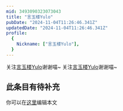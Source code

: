 ```yaml
---
mid: 3493090323073043
title: "言玉楼Yulo"
pubDate: "2024-11-04T11:26:46.341Z"
updatedDate: "2024-11-04T11:26:46.341Z"
profile:
  {
    Nickname: ["言玉楼Yulo"],
  }
---
```


关注[言玉楼Yulo](https://space.bilibili.com/3493090323073043)谢谢喵~ 关注[言玉楼Yulo](https://space.bilibili.com/3493090323073043)谢谢喵~

## 此条目有待补充
你可以在[这里](https://github.com/Yuhanawa/VTuber.ICU-Content/edit/master/v/言玉楼Yulo/index.md)编辑本文
